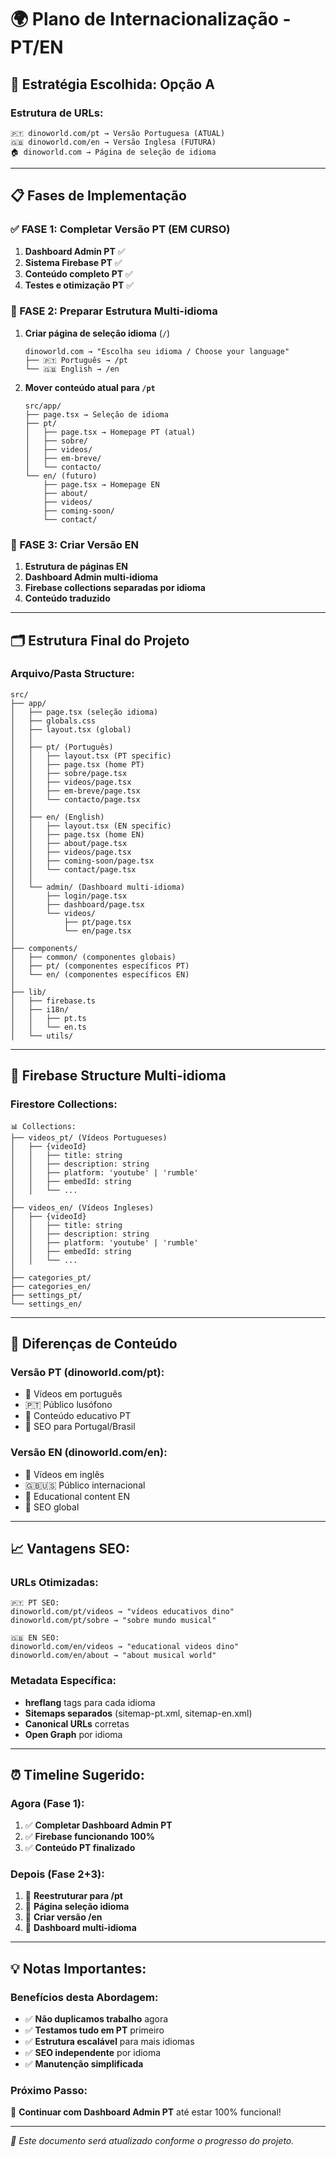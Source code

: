 # 🌍 Plano de Internacionalização - PT/EN

## 🎯 **Estratégia Escolhida: Opção A**

### **Estrutura de URLs:**
```
🇵🇹 dinoworld.com/pt → Versão Portuguesa (ATUAL)
🇬🇧 dinoworld.com/en → Versão Inglesa (FUTURA)
🏠 dinoworld.com → Página de seleção de idioma
```

---

## 📋 **Fases de Implementação**

### **✅ FASE 1: Completar Versão PT (EM CURSO)**
1. **Dashboard Admin PT** ✅
2. **Sistema Firebase PT** ✅
3. **Conteúdo completo PT** ✅
4. **Testes e otimização PT** ✅

### **🔄 FASE 2: Preparar Estrutura Multi-idioma**
1. **Criar página de seleção idioma** (`/`)
   ```
   dinoworld.com → "Escolha seu idioma / Choose your language"
   ├── 🇵🇹 Português → /pt
   └── 🇬🇧 English → /en
   ```

2. **Mover conteúdo atual para `/pt`**
   ```
   src/app/
   ├── page.tsx → Seleção de idioma
   ├── pt/
   │   ├── page.tsx → Homepage PT (atual)
   │   ├── sobre/
   │   ├── videos/
   │   ├── em-breve/
   │   └── contacto/
   └── en/ (futuro)
       ├── page.tsx → Homepage EN
       ├── about/
       ├── videos/
       ├── coming-soon/
       └── contact/
   ```

### **🚀 FASE 3: Criar Versão EN**
1. **Estrutura de páginas EN**
2. **Dashboard Admin multi-idioma**
3. **Firebase collections separadas por idioma**
4. **Conteúdo traduzido**

---

## 🗂️ **Estrutura Final do Projeto**

### **Arquivo/Pasta Structure:**
```
src/
├── app/
│   ├── page.tsx (seleção idioma)
│   ├── globals.css
│   ├── layout.tsx (global)
│   │
│   ├── pt/ (Português)
│   │   ├── layout.tsx (PT specific)
│   │   ├── page.tsx (home PT)
│   │   ├── sobre/page.tsx
│   │   ├── videos/page.tsx
│   │   ├── em-breve/page.tsx
│   │   └── contacto/page.tsx
│   │
│   ├── en/ (English)
│   │   ├── layout.tsx (EN specific)
│   │   ├── page.tsx (home EN)
│   │   ├── about/page.tsx
│   │   ├── videos/page.tsx
│   │   ├── coming-soon/page.tsx
│   │   └── contact/page.tsx
│   │
│   └── admin/ (Dashboard multi-idioma)
│       ├── login/page.tsx
│       ├── dashboard/page.tsx
│       └── videos/
│           ├── pt/page.tsx
│           └── en/page.tsx
│
├── components/
│   ├── common/ (componentes globais)
│   ├── pt/ (componentes específicos PT)
│   └── en/ (componentes específicos EN)
│
├── lib/
│   ├── firebase.ts
│   ├── i18n/
│   │   ├── pt.ts
│   │   └── en.ts
│   └── utils/
```

---

## 🔧 **Firebase Structure Multi-idioma**

### **Firestore Collections:**
```
📊 Collections:
├── videos_pt/ (Vídeos Portugueses)
│   ├── {videoId}
│   │   ├── title: string
│   │   ├── description: string
│   │   ├── platform: 'youtube' | 'rumble'
│   │   ├── embedId: string
│   │   └── ...
│
├── videos_en/ (Vídeos Ingleses)
│   ├── {videoId}
│   │   ├── title: string
│   │   ├── description: string
│   │   ├── platform: 'youtube' | 'rumble'
│   │   ├── embedId: string
│   │   └── ...
│
├── categories_pt/
├── categories_en/
├── settings_pt/
└── settings_en/
```

---

## 🎨 **Diferenças de Conteúdo**

### **Versão PT (dinoworld.com/pt):**
- 🎵 Vídeos em português
- 🇵🇹 Público lusófono
- 📝 Conteúdo educativo PT
- 🎯 SEO para Portugal/Brasil

### **Versão EN (dinoworld.com/en):**
- 🎵 Vídeos em inglês
- 🇬🇧🇺🇸 Público internacional
- 📝 Educational content EN
- 🎯 SEO global

---

## 📈 **Vantagens SEO:**

### **URLs Otimizadas:**
```
🇵🇹 PT SEO:
dinoworld.com/pt/videos → "vídeos educativos dino"
dinoworld.com/pt/sobre → "sobre mundo musical"

🇬🇧 EN SEO:
dinoworld.com/en/videos → "educational videos dino"
dinoworld.com/en/about → "about musical world"
```

### **Metadata Específica:**
- **hreflang** tags para cada idioma
- **Sitemaps separados** (sitemap-pt.xml, sitemap-en.xml)
- **Canonical URLs** corretas
- **Open Graph** por idioma

---

## ⏰ **Timeline Sugerido:**

### **Agora (Fase 1):**
1. ✅ **Completar Dashboard Admin PT**
2. ✅ **Firebase funcionando 100%**
3. ✅ **Conteúdo PT finalizado**

### **Depois (Fase 2+3):**
1. 🔄 **Reestruturar para /pt**
2. 🔄 **Página seleção idioma**
3. 🔄 **Criar versão /en**
4. 🔄 **Dashboard multi-idioma**

---

## 💡 **Notas Importantes:**

### **Benefícios desta Abordagem:**
- ✅ **Não duplicamos trabalho** agora
- ✅ **Testamos tudo em PT** primeiro
- ✅ **Estrutura escalável** para mais idiomas
- ✅ **SEO independente** por idioma
- ✅ **Manutenção simplificada**

### **Próximo Passo:**
🚀 **Continuar com Dashboard Admin PT** até estar 100% funcional!

---

*📝 Este documento será atualizado conforme o progresso do projeto.*
